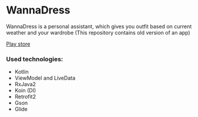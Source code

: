 # WannaDress
WannaDress is a personal assistant, which gives you outfit based on current weather and your wardrobe
(This repository contains old version of an app)

[Play store](https://play.google.com/store/apps/details?id=com.maettaog.wannadress)

### Used technologies:
- Kotlin
- ViewModel and LiveData
- RxJava2
- Koin (DI)
- Retrofit2
- Gson
- Glide
